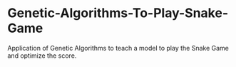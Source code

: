 # Genetic-Algorithms-To-Play-Snake-Game
Application of Genetic Algorithms to teach a model to play the Snake Game and optimize the score.
